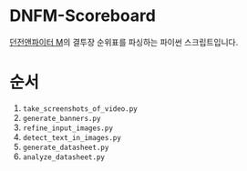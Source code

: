# DNFM-Scoreboard

[던전앤파이터 M](https://dnfm.nexon.com/)의 결투장 순위표를 파싱하는 파이썬 스크립트입니다.

# 순서

1. `take_screenshots_of_video.py`
1. `generate_banners.py`
1. `refine_input_images.py`
1. `detect_text_in_images.py`
1. `generate_datasheet.py`
1. `analyze_datasheet.py`
